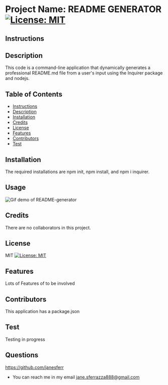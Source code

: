  
# Project Name: README GENERATOR [![License: MIT](https://img.shields.io/badge/License-MIT-yellow.svg)](https://opensource.org/licenses/MIT) 


## Instructions

## Description 
This code is a command-line application that dynamically generates a professional README.md file from a user's input using the Inquirer package and nodejs.

## Table of Contents

- [Instructions](##Instructions)
- [Description](##Description)
- [Installation](##Installation)
- [Credits](##Credits)
- [License](##License)
- [Features](##Features)
- [Contributors](##Contributors)
- [Test](##Test)

## Installation 

The required installations are npm init, npm install, and npm i inquirer.
## Usage 

![Gif demo of README-generator](readme-demo.gif)

## Credits

There are no collaborators in this project.
## License 

MIT [![License: MIT](https://img.shields.io/badge/License-MIT-yellow.svg)](https://opensource.org/licenses/MIT) 

## Features
Lots of Features of to be involved

## Contributors
This application has a package.json

## Test

Testing in progress

## Questions 
https://github.com/janesferr
* You can reach me in my email jane.sferrazza888@gmail.com


